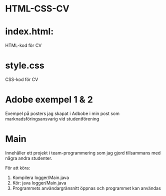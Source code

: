 # HTML-CSS-CV
# index.html: 
HTML-kod för CV

# style.css 
CSS-kod för CV

# Adobe exempel 1 & 2
Exempel på posters jag skapat i Adbobe i min post som marknadsföringsansvarig vid studentförening  

# Main
Innehåller ett projekt i team-programmering som jag gjord tillsammans med några andra studenter.

För att köra:
1. Kompilera logger/Main.java
2. Kör: java logger/Main.java
3. Programmets användargränsnitt öppnas och programmet kan användas
